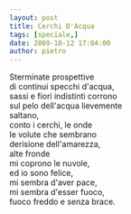 ```yaml
---
layout: post
title: Cerchi D'Acqua
tags: [speciale,]
date: 2009-10-12 17:04:00
author: pietro
---
```

Sterminate prospettive<br/>di continui specchi d'acqua,<br/>sassi e fiori indistinti corrono<br/>sul pelo dell'acqua lievemente<br/>saltano,<br/>conto i cerchi, le onde<br/>le volute che sembrano<br/>derisione dell'amarezza,<br/>alte fronde<br/>mi coprono le nuvole,<br/>ed io sono felice,<br/>mi sembra d'aver pace,<br/>mi sembra d'esser fuoco,<br/>fuoco freddo e senza brace.
